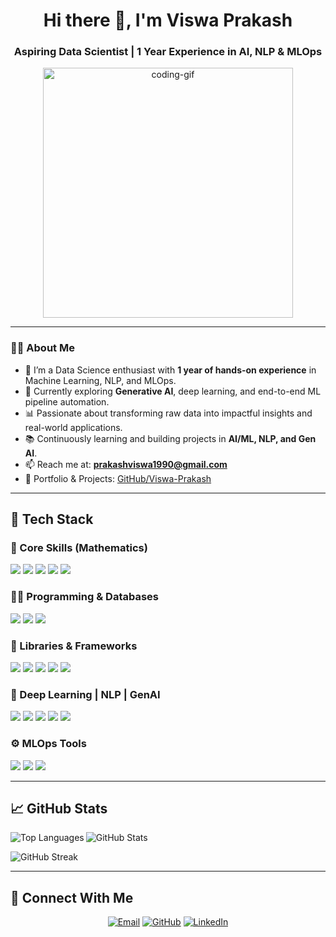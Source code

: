 <h1 align="center">Hi there 👋, I'm Viswa Prakash</h1>
<h3 align="center">Aspiring Data Scientist | 1 Year Experience in AI, NLP & MLOps</h3>

<p align="center">
  <img src="https://uploads-ssl.webflow.com/5c19100c2b50073e6ee69da1/60d35967a853a1b14851703b_All%20the%20data%20(1).gif" alt="coding-gif" width="400"/>
</p>

---

### 👨‍💻 About Me

- 🧠 I’m a Data Science enthusiast with **1 year of hands-on experience** in Machine Learning, NLP, and MLOps.
- 🤖 Currently exploring **Generative AI**, deep learning, and end-to-end ML pipeline automation.
- 📊 Passionate about transforming raw data into impactful insights and real-world applications.
- 📚 Continuously learning and building projects in **AI/ML, NLP, and Gen AI**.
- 📫 Reach me at: **prakashviswa1990@gmail.com**
- 💼 Portfolio & Projects: [GitHub/Viswa-Prakash](https://github.com/Viswa-Prakash)

---

## 🚀 Tech Stack

### 🧮 Core Skills (Mathematics)
<p>
  <img src="https://img.shields.io/badge/Statistics-%232370ED?style=plastic&logo=statistics&logoColor=white"/>
  <img src="https://img.shields.io/badge/Linear Algebra-%23F7DF1E?style=plastic&logo=linearalgebra&logoColor=black"/>
  <img src="https://img.shields.io/badge/Probability-%23007396?style=plastic&logo=probability&logoColor=white"/>
  <img src="https://img.shields.io/badge/Calculus-%2314354C?style=plastic&logo=calculus&logoColor=white"/>
  <img src="https://img.shields.io/badge/Discrete Maths-%2300599C?style=plastic&logo=discretemath&logoColor=white"/>
</p>

### 🧑‍💻 Programming & Databases
<p>
  <img src="https://img.shields.io/badge/Python-%232370ED?style=plastic&logo=python&logoColor=white"/>
  <img src="https://img.shields.io/badge/SQL-%2300599C?style=plastic&logo=sql&logoColor=white"/>
  <img src="https://img.shields.io/badge/MongoDB-%2347A248?style=plastic&logo=mongodb&logoColor=white"/>
</p>

### 🔧 Libraries & Frameworks
<p>
  <img src="https://img.shields.io/badge/Pandas-%23150458?style=plastic&logo=pandas&logoColor=white"/>
  <img src="https://img.shields.io/badge/Numpy-%23013243?style=plastic&logo=numpy&logoColor=white"/>
  <img src="https://img.shields.io/badge/Scikit Learn-%23F7931E?style=plastic&logo=scikitlearn&logoColor=white"/>
  <img src="https://img.shields.io/badge/Matplotlib-%23007396?style=plastic&logo=matplotlib&logoColor=white"/>
  <img src="https://img.shields.io/badge/Seaborn-%2314354C?style=plastic&logo=seaborn&logoColor=white"/>
</p>

### 🤖 Deep Learning | NLP | GenAI
<p>
  <img src="https://img.shields.io/badge/TensorFlow-%23FF6F00?style=plastic&logo=tensorflow&logoColor=white"/>
  <img src="https://img.shields.io/badge/Keras-%23D00000?style=plastic&logo=keras&logoColor=white"/>
  <img src="https://img.shields.io/badge/PyTorch-%23EE4C2C?style=plastic&logo=pytorch&logoColor=white"/>
  <img src="https://img.shields.io/badge/Transformers(HuggingFace)-%23FFD21F?style=plastic&logo=huggingface&logoColor=black"/>
  <img src="https://img.shields.io/badge/LLMs-%230A66C2?style=plastic&logo=openai&logoColor=white"/>
</p>

### ⚙️ MLOps Tools
<p>
  <img src="https://img.shields.io/badge/DVC-%23004C99?style=plastic&logo=dvc&logoColor=white"/>
  <img src="https://img.shields.io/badge/MLflow-%230C5EAF?style=plastic&logo=mlflow&logoColor=white"/>
  <img src="https://img.shields.io/badge/GitHub Actions-%23281717?style=plastic&logo=githubactions&logoColor=white"/>
</p>

---

## 📈 GitHub Stats

<p>
  <img align="left" src="https://github-readme-stats.vercel.app/api/top-langs?username=viswa-prakash&show_icons=true&locale=en&layout=compact&cache_seconds=1800&v=1" alt="Top Languages"/>
</p>

<p>
  <img align="center" src="https://github-readme-stats.vercel.app/api?username=viswa-prakash&show_icons=true&locale=en&cache_seconds=1800&v=1" alt="GitHub Stats"/>
</p>

<p>
  <img align="center" src="https://github-readme-streak-stats.herokuapp.com/?user=viswa-prakash&theme=default&cache_seconds=1800&v=1" alt="GitHub Streak"/>
</p>

---

## 🤝 Connect With Me

<p align="center">
  <a href="mailto:prakashviswa1990@gmail.com"><img src="https://img.shields.io/badge/Gmail-%23EA4335.svg?style=plastic&logo=gmail&logoColor=white" alt="Email"/></a>
  <a href="https://github.com/Viswa-Prakash"><img src="https://img.shields.io/badge/GitHub-%23181717.svg?style=plastic&logo=github&logoColor=white" alt="GitHub"/></a>
  <a href="https://www.linkedin.com/in/viswa-prakash/"><img src="https://img.shields.io/badge/LinkedIn-%230A66C2.svg?style=plastic&logo=linkedin&logoColor=white" alt="LinkedIn"/></a>
</p>
